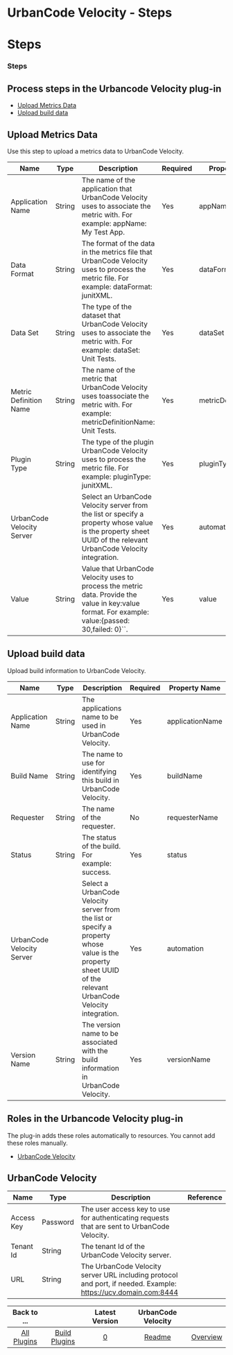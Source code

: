 
UrbanCode Velocity - Steps
==========================

# Steps


### Steps





Process steps in the Urbancode Velocity plug-in
-----------------------------------------------

* [Upload Metrics Data](#upload_metrics_data)
* [Upload build data](#upload_build_data)


Upload Metrics Data
-------------------

Use this step to upload a metrics data to UrbanCode Velocity.


| Name | Type | Description | Required | Property Name |
| --- | --- | --- | --- | --- |
| Application Name | String | The name of the application that UrbanCode Velocity uses to associate the metric with. For example: appName: My Test App. | Yes | appName |
| Data Format | String | The format of the data in the metrics file that UrbanCode Velocity uses to process the metric file. For example: dataFormat: junitXML. | Yes | dataFormat |
| Data Set | String | The type of the dataset that UrbanCode Velocity uses to associate the metric with. For example: dataSet: Unit Tests. | Yes | dataSet |
| Metric Definition Name | String | The name of the metric that UrbanCode Velocity uses toassociate the metric with. For example: metricDefinitionName: Unit Tests. | Yes | metricDefinitionName |
| Plugin Type | String | The type of the plugin UrbanCode Velocity uses to process the metric file. For example: pluginType: junitXML. | Yes | pluginType |
| UrbanCode Velocity Server |  | Select an UrbanCode Velocity server from the list or specify a property whose value is the property sheet UUID of the relevant UrbanCode Velocity integration. | Yes | automation |
| Value | String | Value that UrbanCode Velocity uses to process the metric data. Provide the value in key:value format. For example: value:{passed: 30,failed: 0}``. | Yes | value |

Upload build data
-----------------

Upload build information to UrbanCode Velocity.


| Name | Type | Description | Required | Property Name |
| --- | --- | --- | --- | --- |
| Application Name | String | The applications name to be used in UrbanCode Velocity. | Yes | applicationName |
| Build Name | String | The name to use for identifying this build in UrbanCode Velocity. | Yes | buildName |
| Requester | String | The name of the requester. | No | requesterName |
| Status | String | The status of the build. For example: success. | Yes | status |
| UrbanCode Velocity Server |  | Select a UrbanCode Velocity server from the list or specify a property whose value is the property sheet UUID of the relevant UrbanCode Velocity integration. | Yes | automation |
| Version Name | String | The version name to be associated with the build information in UrbanCode Velocity. | Yes | versionName |


Roles in the Urbancode Velocity plug-in
---------------------------------------

The plug-in adds these roles automatically to resources. You cannot add these roles manually.


* [UrbanCode Velocity](#urbancode_velocity_role)


UrbanCode Velocity
------------------


| Name | Type | Description | Reference |
| --- | --- | --- | --- |
| Access Key | Password | The user access key to use for authenticating requests that are sent to UrbanCode Velocity. |  |
| Tenant Id | String | The tenant Id of the UrbanCode Velocity server. |  |
| URL | String | The UrbanCode Velocity server URL including protocol and port, if needed. Example: https://ucv.domain.com:8444 |  |


|Back to ...||Latest Version|UrbanCode Velocity ||
| :---: | :---: | :---: | :---: | :---: |
|[All Plugins](../../index.md)|[Build Plugins](../README.md)|[0]()|[Readme](README.md)|[Overview](overview.md)|

